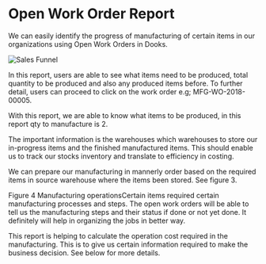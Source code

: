# Open Work Order Report

We can easily identify the progress of manufacturing of certain items in our organizations using Open Work Orders in Dooks.

<img class="screenshot" alt="Sales Funnel" src="/docs/assets/img/manufacturing/open-work-order.png">

In this report, users are able to see what items need to be produced, total quantity to be produced and also any produced items before. To further detail, users can proceed to click on the work order e.g; MFG-WO-2018-00005.

With this report, we are able to know what items to be produced, in this report qty to manufacture is 2.

The important information is the warehouses which warehouses to store our in-progress items and the finished manufactured items. This should enable us to track our stocks inventory and translate to efficiency in costing. 

We can prepare our manufacturing in mannerly order based on the required items in source warehouse where the items been stored. See figure 3. 

Figure 4 Manufacturing operationsCertain items required certain manufacturing processes and steps. The open work orders will be able to tell us the manufacturing steps and their status if done or not yet done. It definitely will help in organizing the jobs in better way. 

This report is helping to calculate the operation cost required in the manufacturing. This is to give us certain information required to make the business decision. See below for more details.